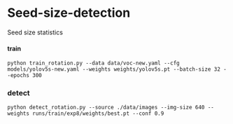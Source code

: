 # Seed-size-detection
Seed size statistics

#### train
```
python train_rotation.py --data data/voc-new.yaml --cfg models/yolov5s-new.yaml --weights weights/yolov5s.pt --batch-size 32 --epochs 300
```

### detect
```
python detect_rotation.py --source ./data/images --img-size 640 --weights runs/train/exp8/weights/best.pt --conf 0.9
```
